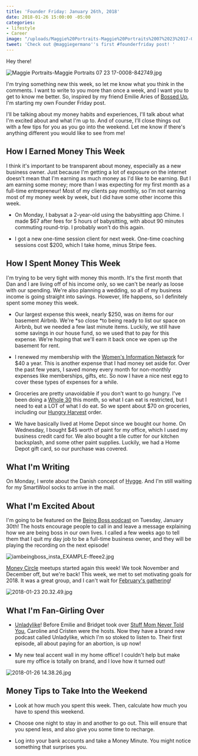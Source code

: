 ```yaml
---
title: 'Founder Friday: January 26th, 2018'
date: 2018-01-26 15:00:00 -05:00
categories:
- lifestyle
- Career
image: "/uploads/Maggie%20Portraits-Maggie%20Portraits%2007%2023%2017-0022%20(1).jpg"
tweet: 'Check out @maggiegermano''s first #founderfriday post! '
---
```


Hey there! 

![Maggie Portraits-Maggie Portraits 07 23 17-0008-842749.jpg](/uploads/Maggie%20Portraits-Maggie%20Portraits%2007%2023%2017-0008-842749.jpg)

I'm trying something new this week, so let me know what you think in the comments. I want to write to you more than once a week, and I want you to get to know me better. So, inspired by my friend Emilie Aries of [Bossed Up](http://bossedup.org), I'm starting my own Founder Friday post. 

I'll be talking about my money habits and experiences, I'll talk about what I'm excited about and what I'm up to. And of course, I'll close things out with a few tips for you as you go into the weekend. Let me know if there's anything different you would like to see from me!

## How I Earned Money This Week

I think it's important to be transparent about money, especially as a new business owner. Just because I'm getting a lot of exposure on the internet doesn't mean that I'm earning as much money as I'd like to be earning. But I am earning some money; more than I was expecting for my first month as a full-time entrepreneur! Most of my clients pay monthly, so I'm not earning most of my money week by week, but I did have some other income this week.

* On Monday, I babysat a 2-year-old using the babysitting app Chime. I made $67 after fees for 5 hours of babysitting, with about 90 minutes commuting round-trip. I probably won't do this again.

* I got a new one-time session client for next week. One-time coaching sessions cost $200, which I take home, minus Stripe fees.

## How I Spent Money This Week

I'm trying to be very tight with money this month. It's the first month that Dan and I are living off of his income only, so we can't be nearly as loose with our spending. We're also planning a wedding, so all of my business income is going straight into savings. However, life happens, so I definitely spent some money this week.

* Our largest expense this week, nearly $250, was on items for our basement Airbnb. We're *so close *to being ready to list our space on Airbnb, but we needed a few last minute items. Luckily, we still have some savings in our house fund, so we used that to pay for this expense. We're hoping that we'll earn it back once we open up the basement for rent.

* I renewed my membership with the [Women's Information Network](http://winonline.org/) for $40 a year. This is another expense that I had money set aside for. Over the past few years, I saved money every month for non-monthly expenses like memberships, gifts, etc. So now I have a nice nest egg to cover these types of expenses for a while.

* Groceries are pretty unavoidable if you don't want to go hungry. I've been doing a [Whole 30](https://whole30.com/) this month, so what I can eat is restricted, but I need to eat a LOT of what I do eat. So we spent about $70 on groceries, including our [Hungry Harvest](http://hharvest.net/m5didTk) order. 

* We have basically lived at Home Depot since we bought our home. On Wednesday, I bought $45 worth of paint for my office, which I used my business credit card for. We also bought a tile cutter for our kitchen backsplash, and some other paint supplies. Luckily, we had a Home Depot gift card, so our purchase was covered. 

## What I'm Writing

On Monday, I wrote about the Danish concept of [Hygge](https://www.maggiegermano.com/blog/how-to-hygge-on-a-budget/). And I'm still waiting for my SmartWool socks to arrive in the mail.

## What I'm Excited About

I'm going to be featured on the [Being Boss podcast](https://beingboss.club/podcast) on Tuesday, January 30th! The hosts encourage people to call in and leave a message explaining how we are being boss in our own lives. I called a few weeks ago to tell them that I quit my day job to be a full-time business owner, and they will be playing the recording on the next episode!

![iambeingboss_insta_EXAMPLE-ffeee2.jpg](/uploads/iambeingboss_insta_EXAMPLE-ffeee2.jpg)

[Money Circle](https://www.maggiegermano.com/moneycircle/) meetups started again this week! We took November and December off, but we're back! This week, we met to set motivating goals for 2018. It was a great group, and I can't wait for [February's gathering](https://www.maggiegermano.com/events/money-something-to-talk-about/)!

![2018-01-23 20.32.49.jpg](/uploads/2018-01-23%2020.32.49.jpg)

## What I'm Fan-Girling Over

* [Unladylike](https://www.unladylike.co/podcast/)! Before Emilie and Bridget took over [Stuff Mom Never Told You](https://www.stuffmomnevertoldyou.com/), Caroline and Cristen were the hosts. Now they have a brand new podcast called Unladylike, which I'm so stoked to listen to. Their first episode, all about paying for an abortion, is up now!

* My new teal accent wall in my home office! I couldn't help but make sure my office is totally on brand, and I love how it turned out!

![2018-01-26 14.38.26.jpg](/uploads/2018-01-26%2014.38.26.jpg)

## Money Tips to Take Into the Weekend

* Look at how much you spent this week. Then, calculate how much you have to spend this weekend.

* Choose one night to stay in and another to go out. This will ensure that you spend less, and also give you some time to recharge.

* Log into your bank accounts and take a Money Minute. You might notice something that surprises you.